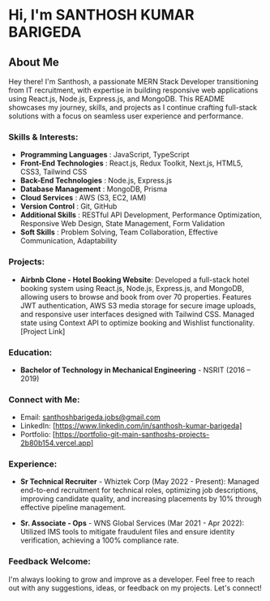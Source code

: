 # Hi, I'm SANTHOSH KUMAR BARIGEDA

## About Me

Hey there! I'm Santhosh, a passionate MERN Stack Developer transitioning from IT recruitment, with expertise in building responsive web applications using React.js, Node.js, Express.js, and MongoDB. This README showcases my journey, skills, and projects as I continue crafting full-stack solutions with a focus on seamless user experience and performance.

### Skills & Interests:

- **Programming Languages**          : JavaScript, TypeScript
- **Front-End Technologies**         : React.js, Redux Toolkit, Next.js, HTML5, CSS3, Tailwind CSS
- **Back-End Technologies**          : Node.js, Express.js
- **Database Management**            : MongoDB, Prisma
- **Cloud Services**                 : AWS (S3, EC2, IAM)
- **Version Control**                : Git, GitHub
- **Additional Skills**              : RESTful API Development, Performance Optimization, Responsive Web Design, State Management, Form Validation
- **Soft Skills**                    : Problem Solving, Team Collaboration, Effective Communication, Adaptability

### Projects:

- **Airbnb Clone - Hotel Booking Website**: Developed a full-stack hotel booking system using React.js, Node.js, Express.js, and MongoDB, allowing users to browse and book from over 70 properties. Features JWT authentication, AWS S3 media storage for secure image uploads, and responsive user interfaces designed with Tailwind CSS. Managed state using Context API to optimize booking and Wishlist functionality. [Project Link]


### Education:

- **Bachelor of Technology in Mechanical Engineering** - NSRIT (2016 – 2019)

### Connect with Me:

- Email: santhoshbarigeda.jobs@gmail.com
- LinkedIn: [https://www.linkedin.com/in/santhosh-kumar-barigeda]
- Portfolio: [https://portfolio-git-main-santhoshs-projects-2b80b154.vercel.app]

### Experience:

- **Sr Technical Recruiter** - Whiztek Corp (May 2022 - Present): Managed end-to-end recruitment for technical roles, optimizing job descriptions, improving candidate quality, and increasing placements by 10% through effective pipeline management.
  
- **Sr. Associate - Ops** - WNS Global Services (Mar 2021 - Apr 2022): Utilized IMS tools to mitigate fraudulent files and ensure identity verification, achieving a 100% compliance rate.

### Feedback Welcome:

I'm always looking to grow and improve as a developer. Feel free to reach out with any suggestions, ideas, or feedback on my projects. Let's connect!
